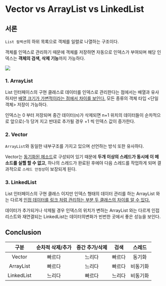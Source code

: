 #  Vector vs ArrayList vs LinkedList

## 서론

`List 컬렉션`의 하위 목록으로 객체를 일렬로 나열하는 구조이다.

객체를 인덱스로 관리하기 때문에 객체를 저장하면 자동으로 인덱스가 부여되며 해당 인덱스는 **객체의 검색, 삭제 기능**까지 가능하다.

![](https://hudi.blog/static/1bacac1babc556100455a8c64e7658da/e6c4b/2.png)

### 1. ArrayList

List 인터페이스의 구현 클래스로 데이터를 인덱스로 관리한다는 점에서는 배열과 유사하지만 <u>배열 크기가 가변적이라는 점에서 차이를 보인다.</u> 
모든 종류의 객체 타입 <단일 객체> 저장이 가능하다.

인덱스는 0 부터 저장되며 중간 데이터(n)가 삭제되면 n+1 위치의 데이터들이 순차적으로 앞으로(-1) 당겨 지고 반대로 추가될 경우 +1 씩 인덱스 값이 증가한다. 

### 2. Vector 

`ArrayList`와 동일한 내부구조를 가지고 있으며 선언하는 방식 또한 유사하다. 

Vector는 <u>동기화된 메소드</u>로 구성되어 있기 때문에 **두개 이상의 스레드가 동시에 이 메소드를 실핼 할 수 없고**,
하나의 스레드가 완료된 후에야 다음 스레드를 작업하게 되며 결과적으로 `스레드 안정성`이 보장되게 된다.

### 3. LinkedList

List 인터페이스의 구현 클래스 이지만 인덱스 형태의 데이터 관리를 하는 ArrayList 와는 다르게 <u>인접 데이터를 링크 처럼 관리하는 부분 두 클래스의 차이를 알 수 있다.</u>

데이터가 추가되거나 삭제될 경우 인덱스의 위치가 변하는 ArrayList 와는 다르게 
인접 리스트와 재연결되는 LinkedList는 데이터의변화가 빈번한 곳에서 좋은 성능을 보인다.

## Conclusion

| 구분 | 순차적 삭제/추가 | 중간 추가/삭제 | 검색 | 스레드 |
|:---:|:---:|:---:|:---:|:---:|
| Vector | 빠르다 | 느리다 | 빠르다 | 동기화 |
| ArrayList | 빠르다 | 느리다 | 빠르다 | 비동기화 |
| LinkedList | 느리다 | 빠르다 | 느리다 | 비동기화 |

